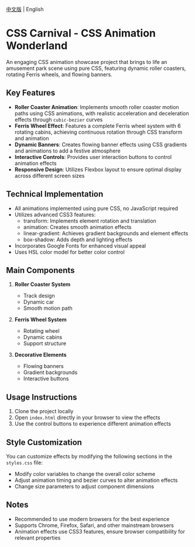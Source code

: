 [中文版](README.md) | English

# CSS Carnival - CSS Animation Wonderland

An engaging CSS animation showcase project that brings to life an amusement park scene using pure CSS, featuring dynamic roller coasters, rotating Ferris wheels, and flowing banners.

## Key Features

- **Roller Coaster Animation**: Implements smooth roller coaster motion paths using CSS animations, with realistic acceleration and deceleration effects through `cubic-bezier` curves
- **Ferris Wheel Effect**: Features a complete Ferris wheel system with 6 rotating cabins, achieving continuous rotation through CSS transform and animation
- **Dynamic Banners**: Creates flowing banner effects using CSS gradients and animations to add a festive atmosphere
- **Interactive Controls**: Provides user interaction buttons to control animation effects
- **Responsive Design**: Utilizes Flexbox layout to ensure optimal display across different screen sizes

## Technical Implementation

- All animations implemented using pure CSS, no JavaScript required
- Utilizes advanced CSS3 features:
  - transform: Implements element rotation and translation
  - animation: Creates smooth animation effects
  - linear-gradient: Achieves gradient backgrounds and element effects
  - box-shadow: Adds depth and lighting effects
- Incorporates Google Fonts for enhanced visual appeal
- Uses HSL color model for better color control

## Main Components

1. **Roller Coaster System**
   - Track design
   - Dynamic car
   - Smooth motion path

2. **Ferris Wheel System**
   - Rotating wheel
   - Dynamic cabins
   - Support structure

3. **Decorative Elements**
   - Flowing banners
   - Gradient backgrounds
   - Interactive buttons

## Usage Instructions

1. Clone the project locally
2. Open `index.html` directly in your browser to view the effects
3. Use the control buttons to experience different animation effects

## Style Customization

You can customize effects by modifying the following sections in the `styles.css` file:

- Modify color variables to change the overall color scheme
- Adjust animation timing and bezier curves to alter animation effects
- Change size parameters to adjust component dimensions

## Notes

- Recommended to use modern browsers for the best experience
- Supports Chrome, Firefox, Safari, and other mainstream browsers
- Animation effects use CSS3 features, ensure browser compatibility for relevant properties